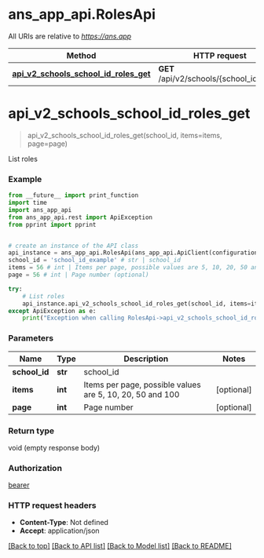 # ans_app_api.RolesApi

All URIs are relative to *https://ans.app*

Method | HTTP request | Description
------------- | ------------- | -------------
[**api_v2_schools_school_id_roles_get**](RolesApi.md#api_v2_schools_school_id_roles_get) | **GET** /api/v2/schools/{school_id}/roles | List roles

# **api_v2_schools_school_id_roles_get**
> api_v2_schools_school_id_roles_get(school_id, items=items, page=page)

List roles

### Example
```python
from __future__ import print_function
import time
import ans_app_api
from ans_app_api.rest import ApiException
from pprint import pprint


# create an instance of the API class
api_instance = ans_app_api.RolesApi(ans_app_api.ApiClient(configuration))
school_id = 'school_id_example' # str | school_id
items = 56 # int | Items per page, possible values are 5, 10, 20, 50 and 100 (optional)
page = 56 # int | Page number (optional)

try:
    # List roles
    api_instance.api_v2_schools_school_id_roles_get(school_id, items=items, page=page)
except ApiException as e:
    print("Exception when calling RolesApi->api_v2_schools_school_id_roles_get: %s\n" % e)
```

### Parameters

Name | Type | Description  | Notes
------------- | ------------- | ------------- | -------------
 **school_id** | **str**| school_id | 
 **items** | **int**| Items per page, possible values are 5, 10, 20, 50 and 100 | [optional] 
 **page** | **int**| Page number | [optional] 

### Return type

void (empty response body)

### Authorization

[bearer](../README.md#bearer)

### HTTP request headers

 - **Content-Type**: Not defined
 - **Accept**: application/json

[[Back to top]](#) [[Back to API list]](../README.md#documentation-for-api-endpoints) [[Back to Model list]](../README.md#documentation-for-models) [[Back to README]](../README.md)

